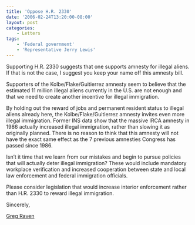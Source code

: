 ```yaml
---
title: 'Oppose H.R. 2330'
date: '2006-02-24T13:20:00-08:00'
layout: post
categories:
    - Letters
tags:
    - 'Federal government'
    - 'Representative Jerry Lewis'
---
```


Supporting H.R. 2330 suggests that one supports amnesty for illegal aliens. If that is not the case, I suggest you keep your name off this amnesty bill.

Supporters of the Kolbe/Flake/Guitierrez amnesty seem to believe that the estimated 11 million illegal aliens currently in the U.S. are not enough and that we need to create another incentive for illegal immigration.

By holding out the reward of jobs and permanent resident status to illegal aliens already here, the Kolbe/Flake/Guitierrez amnesty invites even more illegal immigration. Former INS data show that the massive IRCA amnesty in 1986 actually increased illegal immigration, rather than slowing it as originally planned. There is no reason to think that this amnesty will not have the exact same effect as the 7 previous amnesties Congress has passed since 1986.

Isn’t it time that we learn from our mistakes and begin to pursue policies that will actually deter illegal immigration? These would include mandatory workplace verification and increased cooperation between state and local law enforcement and federal immigration officials.

Please consider legislation that would increase interior enforcement rather than H.R. 2330 to reward illegal immigration.

Sincerely,

[Greg Raven](https://www.gregraven.org/)